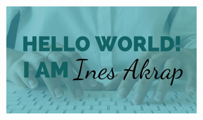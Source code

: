 # [![Ines Header](https://github.com/ines-akrap/ines-akrap/blob/main/assets/ines-codes-banner.jpg)](https://inesakrap.com)

<!--
**ines-akrap/ines-akrap** is a ✨ _special_ ✨ repository because its `README.md` (this file) appears on your GitHub profile.

Here are some ideas to get you started:

- 🔭 I’m currently working on ...
- 🌱 I’m currently learning ...
- 👯 I’m looking to collaborate on ...
- 🤔 I’m looking for help with ...
- 💬 Ask me about ...
- 📫 How to reach me: ...
- 😄 Pronouns: ...
- ⚡ Fun fact: ...
-->
